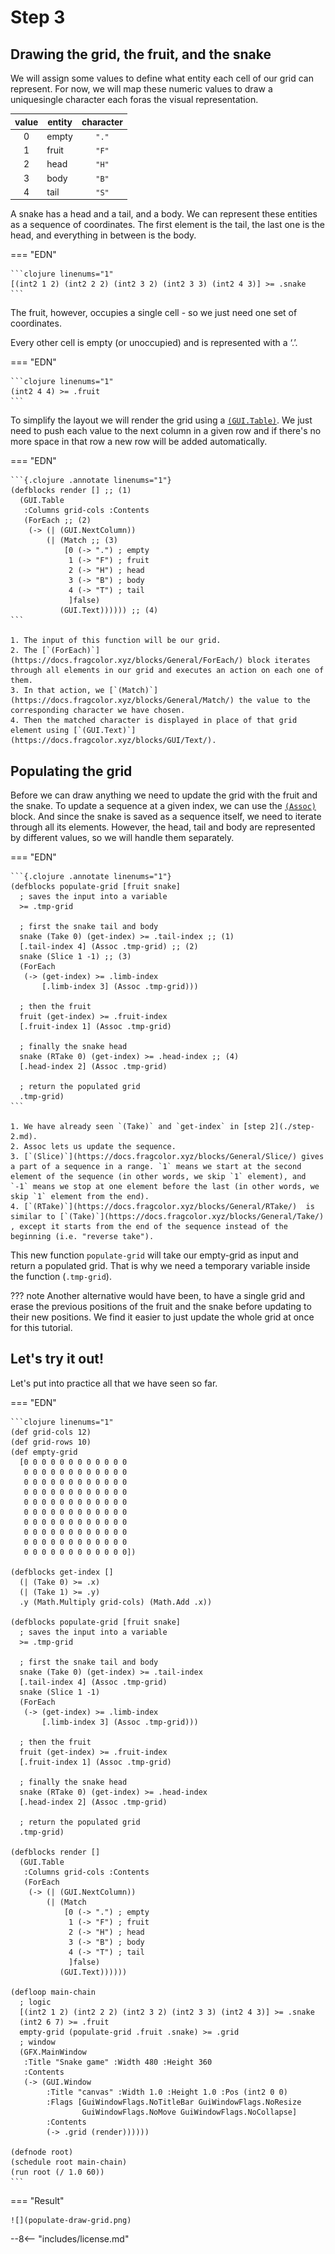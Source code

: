 # Step 3

## Drawing the grid, the fruit, and the snake

We will assign some values to define what entity each cell of our grid can represent. For now, we will map these numeric values to draw a uniquesingle character each foras the visual representation.

| value | entity | character |
|:-----:|---------|:---------:|
| 0     | empty   | `"."`     |
| 1     | fruit   | `"F"`     |
| 2     | head    | `"H"`     |
| 3     | body    | `"B"`     |
| 4     | tail    | `"S"`     |


A snake has a head and a tail, and a body. We can represent these entities as a sequence of coordinates. The first element is the tail, the last one is the head, and everything in between is the body.

=== "EDN"

    ```clojure linenums="1"
    [(int2 1 2) (int2 2 2) (int2 3 2) (int2 3 3) (int2 4 3)] >= .snake
    ```

The fruit, however, occupies a single cell - so we just need one set of coordinates.

Every other cell is empty (or unoccupied) and is represented with a ‘.’.

=== "EDN"

    ```clojure linenums="1"
    (int2 4 4) >= .fruit
    ```

To simplify the layout we will render the grid using a [`(GUI.Table)`](https://docs.fragcolor.xyz/blocks/GUI/Table/). We just need to push each value to the next column in a given row and if there's no more space in that row a new row will be added automatically.

=== "EDN"

    ```{.clojure .annotate linenums="1"}
    (defblocks render [] ;; (1)
      (GUI.Table
       :Columns grid-cols :Contents
       (ForEach ;; (2)
        (-> (| (GUI.NextColumn))
            (| (Match ;; (3)
                [0 (-> ".") ; empty
                 1 (-> "F") ; fruit
                 2 (-> "H") ; head
                 3 (-> "B") ; body
                 4 (-> "T") ; tail
                 ]false)
               (GUI.Text)))))) ;; (4)
    ```
    
    1. The input of this function will be our grid.
    2. The [`(ForEach)`](https://docs.fragcolor.xyz/blocks/General/ForEach/) block iterates through all elements in our grid and executes an action on each one of them.
    3. In that action, we [`(Match)`](https://docs.fragcolor.xyz/blocks/General/Match/) the value to the corresponding character we have chosen.
    4. Then the matched character is displayed in place of that grid element using [`(GUI.Text)`](https://docs.fragcolor.xyz/blocks/GUI/Text/).

## Populating the grid

Before we can draw anything we need to update the grid with the fruit and the snake. To update a sequence at a given index, we can use the [`(Assoc)`](https://docs.fragcolor.xyz/blocks/General/Assoc/) block. And since the snake is saved as a sequence itself, we need to iterate through all its elements. However, the head, tail and body are represented by different values, so we will handle them separately.

=== "EDN"

    ```{.clojure .annotate linenums="1"}
    (defblocks populate-grid [fruit snake]
      ; saves the input into a variable
      >= .tmp-grid

      ; first the snake tail and body
      snake (Take 0) (get-index) >= .tail-index ;; (1)
      [.tail-index 4] (Assoc .tmp-grid) ;; (2)
      snake (Slice 1 -1) ;; (3)
      (ForEach
       (-> (get-index) >= .limb-index
           [.limb-index 3] (Assoc .tmp-grid)))

      ; then the fruit
      fruit (get-index) >= .fruit-index
      [.fruit-index 1] (Assoc .tmp-grid)

      ; finally the snake head
      snake (RTake 0) (get-index) >= .head-index ;; (4)
      [.head-index 2] (Assoc .tmp-grid)

      ; return the populated grid
      .tmp-grid)
    ```
    
    1. We have already seen `(Take)` and `get-index` in [step 2](./step-2.md).
    2. Assoc lets us update the sequence.
    3. [`(Slice)`](https://docs.fragcolor.xyz/blocks/General/Slice/) gives a part of a sequence in a range. `1` means we start at the second element of the sequence (in other words, we skip `1` element), and `-1` means we stop at one element before the last (in other words, we skip `1` element from the end).
    4. [`(RTake)`](https://docs.fragcolor.xyz/blocks/General/RTake/)  is similar to [`(Take)`](https://docs.fragcolor.xyz/blocks/General/Take/) , except it starts from the end of the sequence instead of the beginning (i.e. "reverse take").

This new function `populate-grid` will take our empty-grid as input and return a populated grid. That is why we need a temporary variable inside the function (`.tmp-grid`).

??? note
    Another alternative would have been, to have a single grid and erase the previous positions of the fruit and the snake before updating to their new positions. We find it easier to just update the whole grid at once for this tutorial.

## Let's try it out!

Let's put into practice all that we have seen so far.

=== "EDN"

    ```clojure linenums="1"
    (def grid-cols 12)
    (def grid-rows 10)
    (def empty-grid
      [0 0 0 0 0 0 0 0 0 0 0 0
       0 0 0 0 0 0 0 0 0 0 0 0
       0 0 0 0 0 0 0 0 0 0 0 0
       0 0 0 0 0 0 0 0 0 0 0 0
       0 0 0 0 0 0 0 0 0 0 0 0
       0 0 0 0 0 0 0 0 0 0 0 0
       0 0 0 0 0 0 0 0 0 0 0 0
       0 0 0 0 0 0 0 0 0 0 0 0
       0 0 0 0 0 0 0 0 0 0 0 0
       0 0 0 0 0 0 0 0 0 0 0 0])

    (defblocks get-index []
      (| (Take 0) >= .x)
      (| (Take 1) >= .y)
      .y (Math.Multiply grid-cols) (Math.Add .x))

    (defblocks populate-grid [fruit snake]
      ; saves the input into a variable
      >= .tmp-grid

      ; first the snake tail and body
      snake (Take 0) (get-index) >= .tail-index
      [.tail-index 4] (Assoc .tmp-grid)
      snake (Slice 1 -1)
      (ForEach
       (-> (get-index) >= .limb-index
           [.limb-index 3] (Assoc .tmp-grid)))

      ; then the fruit
      fruit (get-index) >= .fruit-index
      [.fruit-index 1] (Assoc .tmp-grid)

      ; finally the snake head
      snake (RTake 0) (get-index) >= .head-index
      [.head-index 2] (Assoc .tmp-grid)

      ; return the populated grid
      .tmp-grid)

    (defblocks render []
      (GUI.Table
       :Columns grid-cols :Contents
       (ForEach
        (-> (| (GUI.NextColumn))
            (| (Match
                [0 (-> ".") ; empty
                 1 (-> "F") ; fruit
                 2 (-> "H") ; head
                 3 (-> "B") ; body
                 4 (-> "T") ; tail
                 ]false)
               (GUI.Text))))))

    (defloop main-chain
      ; logic
      [(int2 1 2) (int2 2 2) (int2 3 2) (int2 3 3) (int2 4 3)] >= .snake
      (int2 6 7) >= .fruit
      empty-grid (populate-grid .fruit .snake) >= .grid
      ; window
      (GFX.MainWindow
       :Title "Snake game" :Width 480 :Height 360
       :Contents
       (-> (GUI.Window
            :Title "canvas" :Width 1.0 :Height 1.0 :Pos (int2 0 0)
            :Flags [GuiWindowFlags.NoTitleBar GuiWindowFlags.NoResize
                    GuiWindowFlags.NoMove GuiWindowFlags.NoCollapse]
            :Contents
            (-> .grid (render))))))

    (defnode root)
    (schedule root main-chain)
    (run root (/ 1.0 60))
    ```

=== "Result"

    ![](populate-draw-grid.png)

--8<-- "includes/license.md"
